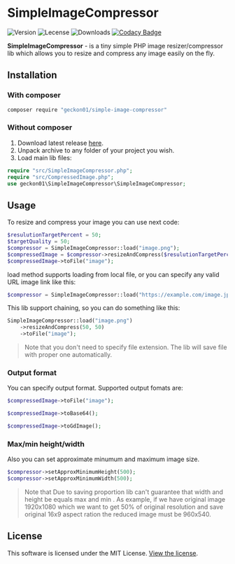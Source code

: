 

# SimpleImageCompressor


![Version](https://img.shields.io/packagist/v/geckon01/simple-image-compressor)
![Lecense](https://img.shields.io/badge/license-MIT-green)
![Downloads](https://img.shields.io/packagist/dt/geckon01/simple-image-compressor)
[![Codacy Badge](https://app.codacy.com/project/badge/Grade/d773335a657d467faaa0ebb12bc2abe1)](https://app.codacy.com/gh/Geckon01/simple-image-compressor/dashboard?utm_source=gh&utm_medium=referral&utm_content=&utm_campaign=Badge_grade)

**SimpleImageCompressor** - is a tiny simple PHP image resizer/compressor lib which allows you to resize and compress any image easily on the fly.

## Installation

### With composer
```bash
composer require "geckon01/simple-image-compressor"
```

### Without composer

 1.  Download latest release [here](https://github.com/Geckon01/simple-image-compressor/releases).
 2. Unpack archive to any folder of your project you wish.
 3. Load main lib files:

```php
require "src/SimpleImageCompressor.php";  
require "src/CompressedImage.php";
use geckon01\SimpleImageCompressor\SimpleImageCompressor;
```

## Usage

To resize and compress your image you can use next code:
```php
$resulutionTargetPercent = 50;
$targetQuality = 50;
$compressor = SimpleImageCompressor::load("image.png");
$compressedImage = $compressor->resizeAndCompress($resulutionTargetPercent, $targetQuality);
$compressedImage->toFile("image");
```
load method supports loading from local file, or you can specify any valid URL image link like this:
```php
$compressor = SimpleImageCompressor::load("https://example.com/image.jpg");
```
This lib support chaining, so you can do something like this:
```php
SimpleImageCompressor::load("image.png")
	->resizeAndCompress(50, 50)
	->toFile("image");
```
> Note that you don't need to specify file extension. The lib will save
> file with proper one automatically. 

### Output format
You can specify output format. Supported output fomats are:

```php 
$compressedImage->toFile("image");
```
```php 
$compressedImage->toBase64();
```
```php 
$compressedImage->toGdImage();
```
### Max/min height/width
Also you can set approximate minumum and maximum image size. 
```php 
$compressor->setApproxMinimumHeight(500);  
$compressor->setApproxMinimumWidth(500);
```
> Note that Due to saving proportion lib can't guarantee that width and height be equals max and min . 
As example, if we have original image 1920x1080 which we want to get 50% of original resolution  and save original 16x9 aspect ration the reduced image must be 960x540.

## License

This software is licensed under the MIT License. [View the license](LICENSE.md).
